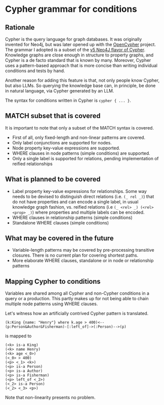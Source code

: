 # Cypher grammar for conditions
## Rationale
Cypher is the query language for graph databases. It was originally invented for Neo4j, but was later opened up with
the [OpenCypher](https://opencypher.org/) project. The grammar I adopted is a subset of the 
[v5 Neo4J flavor of Cypher](https://neo4j.com/docs/getting-started/cypher-intro/). Knowledge graphs are close enough
in structure to property graphs, and Cypher is a de facto standard that is known by many. Moreover, Cypher uses a
pattern-based approach that is more concise than writing individual conditions and tests by hand. 

Another reason for adding this feature is that, not only people know Cypher, but also LLMs. So querying the knowledge
base can, in principle, be done in natural language, via Cypher generated by an LLM.

The syntax for conditions written in Cypher is `` cypher { ... } ``.

## MATCH subset that is covered
It is important to note that only a subset of the MATCH syntax is covered. 

- First of all, only fixed-length and non-linear patterns are covered.
- Only label conjunctions are supported for nodes.
- Node property key-value expressions are supported.
- WHERE clauses in node patterns (simple conditions) are supported.
- Only a single label is supported for relations, pending implementation of reified relationships 

## What is planned to be covered
- Label property key-value expressions for relationships. 
 Some way needs to be devised to distinguish direct relations (i.e. 
``(_ rel _)``) that do not have properties and can encode a single label, in usual knowledge graph fashion, vs. reified relations (i.e
``(_ <rel> _) (<rel> <prop> _)``) where properties and multiple labels can be encoded.
- WHERE clauses in relationship patterns (simple conditions)
- Standalone WHERE clauses (simple conditions)

## What may be covered in the future
- Variable-length patterns may be covered by pre-processing transitive closures. There is no current plan for covering 
shortest paths.
- More elaborate WHERE clauses, standalone or in node or relationship patterns

## Mapping Cypher to conditions
Variables are shared among all Cypher and non-Cypher conditions in a query or a production. This partly makes up for
not being able to chain multiple node patterns using WHERE clauses.

Let's witness how an artificially contrived Cypher pattern is translated.

```cypher
(k:King {name: "Henry"} where k.age > 400)<--(p:Person&Author&Fisherman)-[:left_of]->(:Person)-->(p)
```
is mapped to 
```
(<k> is-a King)
(<k> name Henry)
(<k> age <_0>)
(<_0> > 400)
(<p> <_1> <k>)
(<p> is-a Person)
(<p> is-a Author)
(<p> is-a Fisherman)
(<p> left_of <_2>)
(<_2> is-a Person)
(<_2> <_3> <p>)
```
Note that non-linearity presents no problem.
